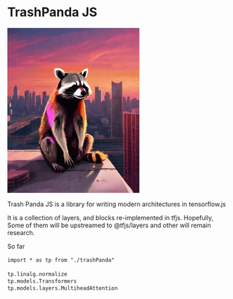 # TrashPanda JS

<img width="300" src="out-0.png"></img>

Trash Panda JS is a library for writing modern architectures in tensorflow.js

It is a collection of layers, and blocks re-implemented in tfjs. Hopefully, Some of them will
be upstreamed to @tfjs/layers and other will remain research.

So far

```
import * as tp from "./trashPanda"

tp.linalg.normalize
tp.models.Transformers
tp.models.layers.MultiheadAttention
